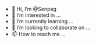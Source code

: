 - 👋 Hi, I’m @Senpag
- 👀 I’m interested in ...
- 🌱 I’m currently learning ...
- 💞️ I’m looking to collaborate on ...
- 📫 How to reach me ...

<!---
Senpag/Senpag is a ✨ special ✨ repository because its `README.md` (this file) appears on your GitHub profile.
You can click the Preview link to take a look at your changes.
--->
